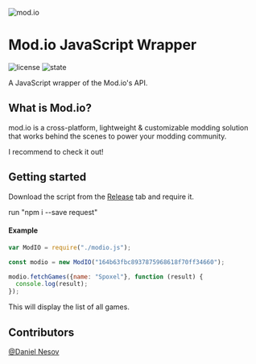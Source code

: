 ![mod.io](https://camo.githubusercontent.com/f66236072c6723d59617f821e9ec200e94696989/68747470733a2f2f7374617469632e6d6f642e696f2f76312f696d616765732f6272616e64696e672f6d6f64696f2d636f6c6f722d6461726b2e737667)
# Mod.io JavaScript Wrapper
![license](https://img.shields.io/badge/License-MIT-green.svg) ![state](https://img.shields.io/badge/State-WIP-red.svg)

A JavaScript wrapper of the Mod.io's API. 

## What is Mod.io?
mod.io is a cross-platform, lightweight & customizable modding solution that works behind the scenes to power your modding community.

I recommend to check it out!

## Getting started
Download the script from the [Release](https://github.com/dnesov/Mod.io-JS/releases) tab and require it.

run "npm i --save request"

#### Example
```js
var ModIO = require("./modio.js");

const modio = new ModIO("164b63fbc8937875968618f70ff34660");

modio.fetchGames({name: "Spoxel"}, function (result) {
  console.log(result);
});
```
This will display the list of all games.

## Contributors
[@Daniel Nesov](https://github.com/dnesov)
